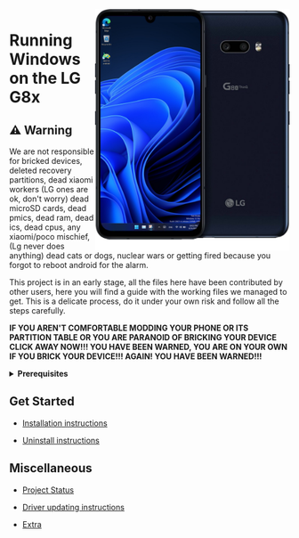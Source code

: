  <img align="right" src="https://github.com/Icesito68/Port-Windows-11-Lg-G8x/blob/main/mh2lm.png" width="350" alt="Windows 11 Running On A Lg G8x">


# Running Windows on the LG G8x

## ⚠️ Warning

We are not responsible for bricked devices, deleted recovery partitions, dead xiaomi workers (LG ones are ok, don't worry) dead microSD cards, dead pmics, dead ram, dead ics, dead cpus, any xiaomi/poco mischief, (Lg never does anything) dead cats or dogs, nuclear wars or getting fired because you forgot to reboot android for the alarm.

This project is in an early stage, all the files here have been contributed by other users, here you will find a guide with the working files we managed to get. This is a delicate process, do it under your own risk and follow all the steps carefully.

**IF YOU AREN'T COMFORTABLE MODDING YOUR PHONE OR ITS PARTITION TABLE OR YOU ARE PARANOID OF BRICKING YOUR DEVICE CLICK AWAY NOW!!! YOU HAVE BEEN WARNED, YOU ARE ON YOUR OWN IF YOU BRICK YOUR DEVICE!!! AGAIN! YOU HAVE BEEN WARNED!!!**

<details>
<summary><a><strong>Prerequisites</strong></a></summary>

- MAKE A BACKUP OF ALL PARTITIONS WITH QFIL!

- Have the bootloader unlocked

- Have the [TWRP](https://drive.google.com/file/d/1xc9DhNX5bj8PZKOZc09N5QhtOGamKD9o/view?usp=share_link) or [Orange Fox](https://drive.google.com/file/d/1EGyZOBfdfZ_4nAqD7FURbJ-Bvq3E4ckO/view?usp=share_link) installed

- Have downloaded the [Platform Tools](https://developer.android.com/studio/releases/platform-tools?hl=es-419)

- Have a [Windows 11 Arm ISO](https://uupdump.net/)

- Have [Parted](https://www.mediafire.com/file/s9bjano4pezphou/parted/file) (This file belongs to [Gus33000](https://github.com/gus33000))

- Have the script of [Mass Storage Mode](https://www.mediafire.com/file/m4yecbhu9fifjy7/msc.sh/file) (This file belongs to [Gus33000](https://github.com/gus33000 ) ) or have image for enter in [Mass Storage Mode](https://drive.google.com/file/d/13aqm-Hq4mWz5xDn9jSNxFSoF-qkEmUBx/view?usp=share_link) (thanks Molly for share it)

- Have the [Lg G8x Uefi](https://github.com/edk2-porting/edk2-msm/releases/tag/2302.1-mh2lm)

- Have the [Drivers](https://github.com/Icesito68/LGE-SM8150-Drivers/releases/tag/2303.00) and the [Installer](https://github.com/WOA-Project/DriverUpdater/releases/)

- [Qfil](https://drive.google.com/file/d/1P7uGjIirqGRdkwlxgKf_idepDlv6_u-q/view?usp=sharing) for necessary backups and flashes

- [Drivers for Qfil](https://drive.google.com/file/d/1sPJm1RuSoVX9JMEs-Gx8xNuEDadO6rpj/view?usp=sharing) needed for Qfil to work 

- [Firehose for g8x](https://drive.google.com/file/d/1ekI_d2-P9GdoakkSgk2hK1WHbQLIPlTQ/view?usp=sharing) needed for Qfil to work

</summary>
</details>


## Get Started

- [Installation instructions](https://github.com/Icesito68/Port-Windows-11-Lg-G8x/blob/main/guide/English/1-Partitions.md)

- [Uninstall instructions](guide/english/uninstall.md)


## Miscellaneous

- [Project Status](https://github.com/Icesito68/Port-Windows-11-Lg-G8x/blob/main/guide/English/Status.md)

- [Driver updating instructions](https://github.com/Icesito68/Port-Windows-11-Lg-G8x/blob/main/guide/English/Update.md)

- [Extra](https://github.com/Icesito68/Port-Windows-11-Lg-G8x/blob/main/guide/English/Extra.md)
